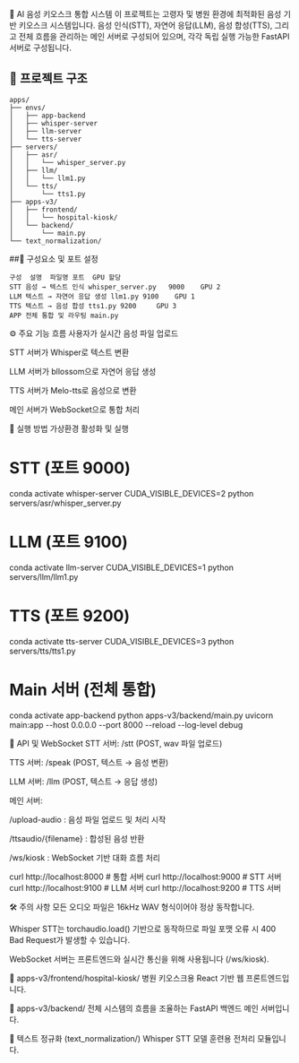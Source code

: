 🏥 AI 음성 키오스크 통합 시스템
이 프로젝트는 고령자 및 병원 환경에 최적화된 음성 기반 키오스크 시스템입니다.
음성 인식(STT), 자연어 응답(LLM), 음성 합성(TTS), 그리고 전체 흐름을 관리하는 메인 서버로 구성되어 있으며, 각각 독립 실행 가능한 FastAPI 서버로 구성됩니다.

## 📁 프로젝트 구조

```plaintext
apps/
├── envs/
│   ├── app-backend
│   ├── whisper-server
│   ├── llm-server
│   └── tts-server
├── servers/
│   ├── asr/
│   │   └── whisper_server.py
│   ├── llm/
│   │   └── llm1.py
│   └── tts/
│       └── tts1.py
├── apps-v3/
│   ├── frontend/
│   │   └── hospital-kiosk/
│   └── backend/
│       └── main.py
└── text_normalization/
```
##🧠 구성요소 및 포트 설정
```
구성	설명	파일명	포트	GPU 할당
STT	음성 → 텍스트 인식	whisper_server.py	9000	GPU 2
LLM	텍스트 → 자연어 응답 생성	llm1.py	9100	GPU 1
TTS	텍스트 → 음성 합성	tts1.py	9200	 GPU 3
APP	전체 통합 및 라우팅	main.py	
```
⚙️ 주요 기능 흐름
사용자가 실시간 음성 파일 업로드

STT 서버가 Whisper로 텍스트 변환

LLM 서버가 bllossom으로 자연어 응답 생성

TTS 서버가 Melo-tts로 음성으로 변환

메인 서버가 WebSocket으로 통합 처리

🚀 실행 방법
가상환경 활성화 및 실행
# STT (포트 9000)
conda activate whisper-server
CUDA_VISIBLE_DEVICES=2 python servers/asr/whisper_server.py

# LLM (포트 9100)
conda activate llm-server
CUDA_VISIBLE_DEVICES=1 python servers/llm/llm1.py

# TTS (포트 9200)
conda activate tts-server
CUDA_VISIBLE_DEVICES=3 python servers/tts/tts1.py

# Main 서버 (전체 통합)
conda activate app-backend
python apps-v3/backend/main.py
uvicorn main:app --host 0.0.0.0 --port 8000 --reload --log-level debug

🔌 API 및 WebSocket
STT 서버: /stt (POST, wav 파일 업로드)

TTS 서버: /speak (POST, 텍스트 → 음성 변환)

LLM 서버: /llm (POST, 텍스트 → 응답 생성)


메인 서버:

/upload-audio : 음성 파일 업로드 및 처리 시작

/ttsaudio/{filename} : 합성된 음성 반환

/ws/kiosk : WebSocket 기반 대화 흐름 처리

curl http://localhost:8000 # 통합 서버
curl http://localhost:9000 # STT 서버
curl http://localhost:9100  # LLM 서버
curl http://localhost:9200  # TTS 서버

🛠️ 주의 사항
모든 오디오 파일은 16kHz WAV 형식이어야 정상 동작합니다.

Whisper STT는 torchaudio.load() 기반으로 동작하므로 파일 포맷 오류 시 400 Bad Request가 발생할 수 있습니다.

WebSocket 서버는 프론트엔드와 실시간 통신을 위해 사용됩니다 (/ws/kiosk).

📁 apps-v3/frontend/hospital-kiosk/
병원 키오스크용 React 기반 웹 프론트엔드입니다.

📁 apps-v3/backend/
전체 시스템의 흐름을 조율하는 FastAPI 백엔드 메인 서버입니다.

🧹 텍스트 정규화 (text_normalization/)
Whisper STT 모델 훈련용 전처리 모듈입니다.
